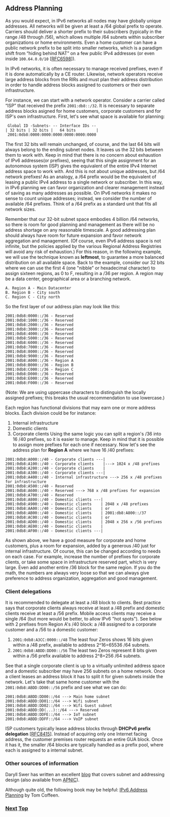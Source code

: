 ## Address Planning

As you would expect, in IPv6 networks all nodes may have globally unique
addresses. All networks will be given at least a /64 global prefix to
operate. Carriers should deliver a shorter prefix to their subscribers
(typically in the range /48 through /56), which allows multiple /64
subnets within subscriber organizations or home environments. Even a
home customer can have a public network prefix to be split into smaller
networks, which is a paradigm shift from “hiding behind NAT” on a few
public IPv4 addresses (or even inside `100.64.0.0/10`
\[[RFC6598](https://www.rfc-editor.org/info/rfc6598)\]).

In IPv6 networks, it is often necessary to manage received prefixes,
even if it is done automatically by a CE router. Likewise, network
operators receive large address blocks from the RIRs and must plan their
address distribution in order to handle address blocks assigned to
customers or their own infrastructure.

For instance, we can start with a network operator. Consider a carrier
called “ISP” that received the prefix `2001:db8::/32`. It is necessary
to separate address blocks asigned for home customers, corporate
customers and for ISP's own infrastructure. First, let's see what space
is available for planning:

```
 Global ID -Subnets- -- Interface IDs --
| 32 bits | 32 bits |   64 bits         |
 2001:0db8:0000:0000:0000:0000:0000:0000
```

The first 32 bits will remain unchanged, of course, and the last 64 bits
will always belong to the ending subnet nodes. It leaves us the 32 bits
between them to work with. Keep in mind that there is no concern about
exhaustion of IPv6 addresses(or prefixes), seeing that this single
assignment for an autonomous system (ISP) gives the equivalent of the
entire IPv4 Internet address space to work with. And this is not about
unique addresses, but /64 network prefixes! As an analogy, a /64 prefix
would be the equivalent of leasing a public IPv4 address to a single
network or subscriber. In this way, in IPv6 planning we can favor
organization and clearer management instead of saving as many addresses
as possible. On IPv6 networks it makes no sense to count unique
addresses; instead, we consider the number of available /64 prefixes.
Think of a /64 prefix as a standard unit that fits all network sizes.

Remember that our 32-bit subnet space embodies 4 billion /64 networks,
so there is room for good planning and management as there will be no
address shortage on any reasonable timescale. A good addressing plan
should always have room for future expansion and favor network
aggregation and management. (Of course, even IPv6 address space is not
infinite, but the policies applied by the various Regional Address
Registries will avoid any risk of exhaustion.) For this reason, in the
following example, we will use the technique known as **leftmost**, to
guarantee a more balanced distribution on all available space. Back to
the example, consider our 32 bits where we can use the first 4 (one
"nibble" or hexadecimal character) to assign sixteen regions, as 0 to F,
resulting in a /36 per region. A region may be a data center,
geographical area or a branching network.

```
A. Region A - Main Datacenter
B. Region B - City south
C. Region C - City north
```

So the first layer of our address plan may look like this:

```
2001:0db8:0000::/36 - Reserved
2001:0db8:1000::/36 - Reserved
2001:0db8:2000::/36 - Reserved
2001:0db8:3000::/36 - Reserved
2001:0db8:4000::/36 - Reserved
2001:0db8:5000::/36 - Reserved
2001:0db8:6000::/36 - Reserved
2001:0db8:7000::/36 - Reserved
2001:0db8:8000::/36 - Reserved
2001:0db8:9000::/36 - Reserved
2001:0db8:A000::/36 - Region A
2001:0db8:B000::/36 - Region B
2001:0db8:C000::/36 - Region C
2001:0db8:D000::/36 - Reserved
2001:0db8:E000::/36 - Reserved
2001:0db8:F000::/36 - Reserved
```

(Note: We are using uppercase characters to distinguish the locally
assigned prefixes; this breaks the usual recommendation to use
lowercase.)

Each region has functional divisions that may earn one or more address
blocks. Each division could be for instance:

1. Internal infrastructure
1. Domestic clients
1. Corporate clients Using the same logic you can split a region's /36
   into 16 /40 prefixes, so it is easier to manage. Keep in mind that it
   is possible to assign more prefixes for each one if necessary. Now
   let's see the address plan for **Region A** where we have 16 /40
   prefixes:

```
2001:0db8:A000::/40 - Corporate clients ---|
2001:0db8:A100::/40 - Corporate clients    |---> 1024 x /48 prefixes
2001:0db8:A200::/40 - Corporate clients    |
2001:0db8:A300::/40 - Corporate clients ---|
2001:0db8:A400::/40 - Internal infrastructure ---> 256 x /48 prefixes for infrastructure
2001:0db8:A500::/40 - Reserved
2001:0db8:A600::/40 - Reserved ---> 768 x /48 prefixes for expansion
2001:0db8:A700::/40 - Reserved
2001:0db8:A800::/40 - Domestic clients ---|
2001:0db8:A900::/40 - Domestic clients    | 2048 x /48 prefixes
2001:0db8:AA00::/40 - Domestic clients    | or
2001:0db8:AB00::/40 - Domestic clients    | 2001:db8:A800::/37
2001:0db8:AC00::/40 - Domestic clients    | or 
2001:0db8:AD00::/40 - Domestic clients    | 2048 x 256 x /56 prefixes
2001:0db8:AE00::/40 - Domestic clients    |
2001:0db8:AF00::/40 - Domestic clients ---|
```

As shown above, we have a good measure for corporate and home customers,
plus a room for expansion, added by a generous /40 just for internal
infrastructure. Of course, this can be changed according to needs on
each case. For example, increase the number of prefixes for corporate
clients, or take some space in infrastructure reserved part, which is
very large. Even add another entire /36 block for the same region. If
you do the math, the numbers are always very loose so that we can always
give preference to address organization, aggregation and good
management.

### Client delegations

It is recommended to delegate at least a /48 block to clients. Best
practice says that corporate clients always receive at least a /48
prefix and domestic clients receive at least a /56 prefix. Mobile access
clients may receive a single /64 (but more would be better, to allow
IPv6 "hot spots"). See below with 2 prefixes from Region A's /40 block:
a /48 assigned to a corporate customer and a /56 to a domestic customer:

1. `2001:0db8:A3CC:0000::/48` The least four Zeros shows 16 bits given
   within a /48 prefix, available to address 2^16=65536 /64 subnets.
1. `2001:0db8:ABDD:DD00::/56` The least two Zeros represent 8 bits given
   within a /56 prefix available to address 2^8=256 /64 subnets.

See that a single corporate client is up to a virtually unlimited
address space and a domestic subscriber may have 256 subnets on a home
network. Once a client leases an address block it has to split it for
given subnets inside the network. Let's take that same home customer
with the `2001:0db8:ABDD:DD00::/56` prefix and see what we can do:

```
2001:0db8:ABDD:DD00::/64 ---> Main home subnet
2001:0db8:ABDD:DD01::/64 ---> Wifi subnet
2001:0db8:ABDD:DD02::/64 ---> Wifi Guest subnet
2001:0db8:ABDD:DD(...)::/64 ---> Reserved
2001:0db8:ABDD:DDFE::/64 ---> IoT subnet
2001:0db8:ABDD:DDFF::/64 ---> VoIP subnet
```

ISP customers typically lease address blocks through **DHCPv6 prefix
delegation** \[[RFC8415](https://www.rfc-editor.org/info/rfc8415)\].
Instead of acquiring only one Internet facing address, the customer
premises router requests an entire GUA block. Once it has it, the
smaller /64 blocks are typically handled as a prefix pool, where each is
assigned to a internal subnet.

### Other sources of information

Daryll Swer has written an excellent
[blog](https://www.daryllswer.com/ipv6-architecture-and-subnetting-guide-for-network-engineers-and-operators/)
that covers subnet and addressing design (also available from
[APNIC](https://blog.apnic.net/2023/04/04/ipv6-architecture-and-subnetting-guide-for-network-engineers-and-operators/)).

Although quite old, the following book may be helpful:
[IPv6 Address Planning](https://www.oreilly.com/library/view/ipv6-address-planning/9781491908211/)
by Tom Coffeen.

<!-- Link lines generated automatically; do not delete -->

### [<ins>Next</ins>](Prefix%20per%20Host.md) [<ins>Top</ins>](05.%20Network%20Design.md)
